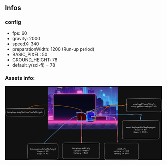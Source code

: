 ## Infos

### config
- fps: 60
- gravity: 2000
- speedX: 340
- preparationWidth: 1200 (Run-up period)
- BASIC_PIXEL: 50
- GROUND_HEIGHT: 78
- default_y(sci-fi) = 78

### Assets info:
![Explaination](./data/assets/p_dash_coordinates.png)